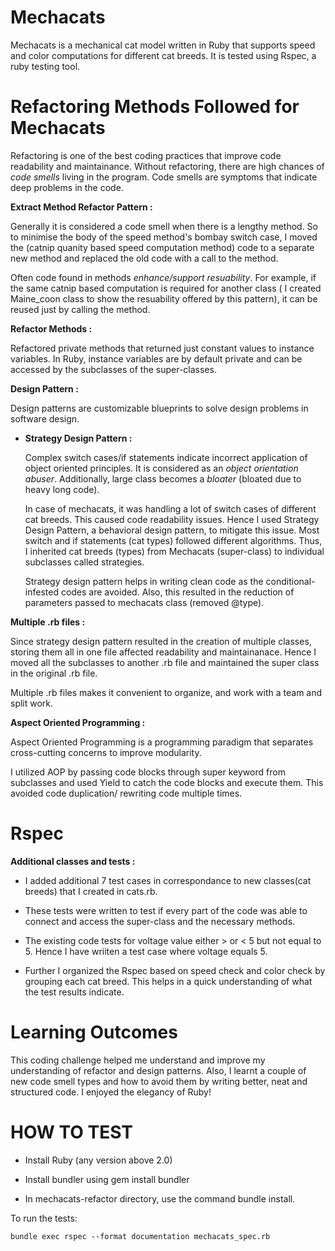 # Mechacats 
Mechacats is a mechanical cat model written in Ruby that supports speed and color computations for different cat breeds.
It is tested using Rspec, a ruby testing tool.

# Refactoring Methods Followed for Mechacats

  Refactoring is one of the best coding practices that improve code readability and maintainance. Without refactoring, there are high chances of *code smells* living in the program. Code smells are symptoms that indicate deep problems in the code. 

**Extract Method Refactor Pattern :**
    
  Generally it is considered a code smell when there is a lengthy method. So to minimise the body of the speed method's bombay switch case, I moved the (catnip quanity based speed computation method) code to a separate new method and replaced the old code with a call to the method.

  Often code found in methods *enhance/support resuability*. For example, if the same catnip based computation is required for another class ( I created Maine_coon class to show the resuability offered by this pattern), it can be reused just by calling the method.

**Refactor Methods :**

  Refactored private methods that returned just constant values to instance variables. In Ruby, instance variables are by default private and can be accessed by the subclasses of the super-classes.

**Design Pattern :**

  Design patterns are customizable blueprints to solve design problems in software design.

* **Strategy Design Pattern :**

    Complex switch cases/if statements indicate incorrect application of object oriented principles. It is considered as an *object orientation abuser*. Additionally, large class becomes a *bloater* (bloated due to heavy long code). 
    
    In case of mechacats, it was handling a lot of switch cases of different cat breeds. This caused code readability issues. Hence I used Strategy Design Pattern, a behavioral design pattern, to mitigate this issue.
    Most switch and if statements (cat types) followed different algorithms. Thus, I inherited cat breeds (types) from Mechacats (super-class) to individual subclasses called strategies.

    Strategy design pattern helps in writing clean code as the conditional-infested codes are avoided. Also, this resulted in the reduction of parameters passed to mechacats class (removed @type).
    
**Multiple .rb files :**

  Since strategy design pattern resulted in the creation of multiple classes, storing them all in one file affected readability and maintainanace. 
  Hence I moved all the subclasses to another .rb file and maintained the super class in the original .rb file.
    
  Multiple .rb files makes it convenient to organize, and work with a team and split work.

**Aspect Oriented Programming :**

  Aspect Oriented Programming is a programming paradigm that separates cross-cutting concerns to improve modularity.
  
  I utilized AOP by passing code blocks through super keyword from subclasses and used Yield to catch the code blocks and execute them. This avoided code duplication/ rewriting code multiple times.

# Rspec

**Additional classes and tests :**
  
  * I added additional 7 test cases in correspondance to new classes(cat breeds) that I created in cats.rb.
  
  * These tests were written to test if every part of the code was able to connect and access the super-class and the necessary methods. 
  
  * The existing code tests for voltage value either > or < 5 but not equal to 5. Hence I have wriiten a test case where voltage equals 5.
  
  * Further I organized the Rspec based on speed check and color check by grouping each cat breed. This helps in a quick understanding of what the test results indicate.

# Learning Outcomes

  This coding challenge helped me understand and improve my understanding of refactor and design patterns. Also, I learnt a couple of new code smell types and how to avoid them by writing better, neat and structured code. I enjoyed the elegancy of Ruby!

# HOW TO TEST

  * Install Ruby (any version above 2.0)
  
  * Install bundler using gem install bundler
  
  * In mechacats-refactor directory, use the command bundle install.
  
  To run the tests:

    bundle exec rspec --format documentation mechacats_spec.rb
